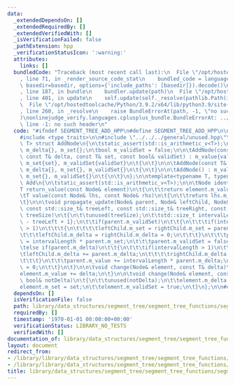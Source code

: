 ```yaml
---
data:
  _extendedDependsOn: []
  _extendedRequiredBy: []
  _extendedVerifiedWith: []
  _isVerificationFailed: false
  _pathExtension: hpp
  _verificationStatusIcon: ':warning:'
  attributes:
    links: []
  bundledCode: "Traceback (most recent call last):\n  File \"/opt/hostedtoolcache/Python/3.9.2/x64/lib/python3.9/site-packages/onlinejudge_verify/documentation/build.py\"\
    , line 71, in _render_source_code_stat\n    bundled_code = language.bundle(stat.path,\
    \ basedir=basedir, options={'include_paths': [basedir]}).decode()\n  File \"/opt/hostedtoolcache/Python/3.9.2/x64/lib/python3.9/site-packages/onlinejudge_verify/languages/cplusplus.py\"\
    , line 187, in bundle\n    bundler.update(path)\n  File \"/opt/hostedtoolcache/Python/3.9.2/x64/lib/python3.9/site-packages/onlinejudge_verify/languages/cplusplus_bundle.py\"\
    , line 401, in update\n    self.update(self._resolve(pathlib.Path(included), included_from=path))\n\
    \  File \"/opt/hostedtoolcache/Python/3.9.2/x64/lib/python3.9/site-packages/onlinejudge_verify/languages/cplusplus_bundle.py\"\
    , line 260, in _resolve\n    raise BundleErrorAt(path, -1, \"no such header\"\
    )\nonlinejudge_verify.languages.cplusplus_bundle.BundleErrorAt: ../../../general/unused.hpp:\
    \ line -1: no such header\n"
  code: "#ifndef SEGMENT_TREE_ADD_HPP\n#define SEGMENT_TREE_ADD_HPP\n\n#include <cstddef>\n\
    #include <type_traits>\n\n#include \"../../../general/unused.hpp\"\n\ntemplate<typename\
    \ T> struct AddNode\n{\n\tstatic_assert(std::is_arithmetic_v<T>);\n\n\tT m_value{},\
    \ m_delta{}, m_set{};\n\tbool m_validSet = false;\n\n\tAddNode(const T& value,\
    \ const T& delta, const T& set, const bool& validSet) : m_value{value}, m_delta{delta},\
    \ m_set{set}, m_validSet{validSet}\n\t{\n\t}\n\n\tAddNode(const T& value) : m_value{value},\
    \ m_delta{}, m_set{}, m_validSet{}\n\t{\n\t}\n\n\tAddNode() : m_value{}, m_delta{},\
    \ m_set{}, m_validSet{}\n\t{\n\t}\n};\n\ntemplate<typename T, typename Node> struct\
    \ Add\n{\n\tstatic_assert(std::is_arithmetic_v<T>);\n\n\tNode identity{};\n\n\t\
    T return_value(const Node& element)\n\t{\n\t\treturn element.m_value;\n\t}\n\n\
    \tT value(const Node& lhs, const Node& rhs)\n\t{\n\t\treturn lhs.m_value + rhs.m_value;\n\
    \t}\n\n\tvoid propagate_update(Node& parent, Node& leftChild, Node& rightChild,\
    \ const std::size_t& treeLeft, const std::size_t& treeRight, const std::size_t&\
    \ treeSize)\n\t{\n\t\tunused(treeSize);\n\t\tstd::size_t intervalLength{treeRight\
    \ - treeLeft + 1};\n\t\tif(parent.m_validSet)\n\t\t{\n\t\t\tif(intervalLength\
    \ > 1)\n\t\t\t{\n\t\t\t\tleftChild.m_set = rightChild.m_set = parent.m_set;\n\t\
    \t\t\tleftChild.m_delta = rightChild.m_delta = 0;\n\t\t\t}\n\t\t\tparent.m_value\
    \ = intervalLength * parent.m_set;\n\t\t\tparent.m_validSet = false;\n\t\t}\n\t\
    \telse if(parent.m_delta)\n\t\t{\n\t\t\tif(intervalLength > 1)\n\t\t\t{\n\t\t\t\
    \tleftChild.m_delta += parent.m_delta;\n\t\t\t\trightChild.m_delta += parent.m_delta;\n\
    \t\t\t}\n\t\t\tparent.m_value += intervalLength * parent.m_delta;\n\t\t\tparent.m_delta\
    \ = 0;\n\t\t}\n\t}\n\n\tvoid change(Node& element, const T& delta)\n\t{\n\t\t\
    element.m_value += delta;\n\t}\n\n\tvoid change(Node& element, const T& set, const\
    \ bool& notDelta)\n\t{\n\t\tunused(notDelta);\n\t\telement.m_delta = 0;\n\t\t\
    element.m_set = set;\n\t\telement.m_validSet = true;\n\t}\n};\n\n#endif"
  dependsOn: []
  isVerificationFile: false
  path: library/data_structures/segment_tree/segment_tree_functions/segment_tree_add.hpp
  requiredBy: []
  timestamp: '1970-01-01 00:00:00+00:00'
  verificationStatus: LIBRARY_NO_TESTS
  verifiedWith: []
documentation_of: library/data_structures/segment_tree/segment_tree_functions/segment_tree_add.hpp
layout: document
redirect_from:
- /library/library/data_structures/segment_tree/segment_tree_functions/segment_tree_add.hpp
- /library/library/data_structures/segment_tree/segment_tree_functions/segment_tree_add.hpp.html
title: library/data_structures/segment_tree/segment_tree_functions/segment_tree_add.hpp
---
```

